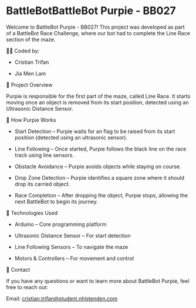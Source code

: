 # BattleBotBattleBot Purpie - BB027

Welcome to BattleBot Purpie - BB027! This project was developed as part of a BattleBot Race Challenge, where our bot had to complete the Line Race section of the maze.

👨‍💻 Coded by:

- Cristian Trifan

- Jia Men Lam

🚀 Project Overview

Purpie is responsible for the first part of the maze, called Line Race. It starts moving once an object is removed from its start position, detected using an Ultrasonic Distance Sensor.

🏁 How Purpie Works

- Start Detection – Purpie waits for an flag to be raised from its start position (detected using an ultrasonic sensor).

- Line Following – Once started, Purpie follows the black line on the race track using line sensors.

- Obstacle Avoidance – Purpie avoids objects while staying on course.

- Drop Zone Detection – Purpie identifies a square zone where it should drop its carried object.

- Race Completion – After dropping the object, Purpie stops, allowing the next BattleBot to begin its journey.

🔧 Technologies Used

- Arduino – Core programming platform

- Ultrasonic Distance Sensor – For start detection

- Line Following Sensors – To navigate the maze

- Motors & Controllers – For movement and control

📩 Contact

If you have any questions or want to learn more about BattleBot Purpie, feel free to reach out:

Email: cristian.trifan@student.nhlstenden.com
